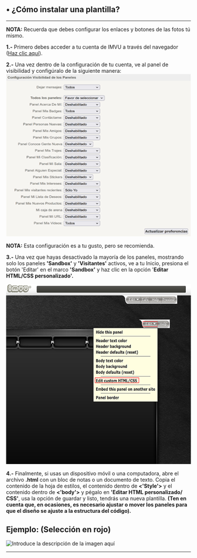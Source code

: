 ## • **¿Cómo instalar una plantilla?**

----------------------------------------------------------------------------------

**NOTA:** Recuerda que debes configurar los enlaces y botones de las fotos tú mismo.

**1.-** Primero debes acceder a tu cuenta de IMVU a través del navegador ([Haz clic aquí](https://www.imvu.com/catalog/web_myaccount.php)).

**2.-** Una vez dentro de la configuración de tu cuenta, ve al panel de visibilidad y configúralo de la siguiente manera:![Introduce la descripción de la imagen aquí](https://raw.githubusercontent.com/hectorbcn82/IMVU/refs/heads/main/Resources/Visivilidad%20Paneles.jpg)

**NOTA:** Esta configuración es a tu gusto, pero se recomienda.

**3.-** Una vez que hayas desactivado la mayoría de los paneles, mostrando solo los paneles **'Sandbox'** y **'Visitantes'** activos, ve a tu Inicio, presiona el botón 'Editar' en el marco **'Sandbox'** y haz clic en la opción '**Editar HTML/CSS personalizado'.**

![Introduce la descripción de la imagen aquí](https://raw.githubusercontent.com/hectorbcn82/IMVU/refs/heads/main/Resources/Edit.png)

**4.-** Finalmente, si usas un dispositivo móvil o una computadora, abre el archivo **.html** con un bloc de notas o un documento de texto. Copia el contenido de la hoja de estilos, el contenido dentro de **<'Style'>** y el contenido dentro de **<'body'>** y pégalo en **'Editar HTML personalizado/ CSS'**, usa la opción de guardar y listo, tendrás una nueva plantilla. **(Ten en cuenta que, en ocasiones, es necesario ajustar o mover los paneles para que el diseño se ajuste a la estructura del código).**

## Ejemplo: (Selección en rojo)
![Introduce la descripción de la imagen aquí](https://i.imgur.com/S4oybBZ.png)

----------------------------------------------------------------------------------
